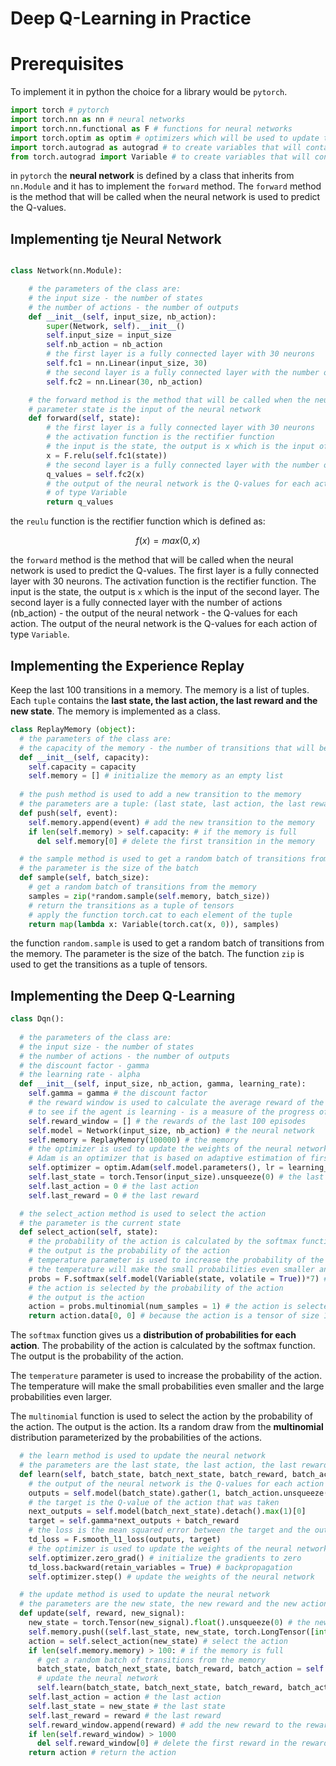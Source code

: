# Deep Q-Learning in Practice

# Prerequisites

To implement it in python the choice for a library would be `pytorch`. 

```python
import torch # pytorch
import torch.nn as nn # neural networks
import torch.nn.functional as F # functions for neural networks
import torch.optim as optim # optimizers which will be used to update the weights of the neural network
import torch.autograd as autograd # to create variables that will contain the states, actions and rewards
from torch.autograd import Variable # to create variables that will contain the states, actions and rewards from tensors
```

in `pytorch` the **neural network** is defined by a class that inherits from `nn.Module` and it has to implement the `forward` method. The `forward` method is the method that will be called when the neural network is used to predict the Q-values.

## Implementing tje Neural Network

```python

class Network(nn.Module):

    # the parameters of the class are:
    # the input size - the number of states
    # the number of actions - the number of outputs
    def __init__(self, input_size, nb_action):
        super(Network, self).__init__()
        self.input_size = input_size
        self.nb_action = nb_action
        # the first layer is a fully connected layer with 30 neurons
        self.fc1 = nn.Linear(input_size, 30)
        # the second layer is a fully connected layer with the number of actions (nb_action)
        self.fc2 = nn.Linear(30, nb_action)

    # the forward method is the method that will be called when the neural network is used to predict the Q-values    
    # parameter state is the input of the neural network
    def forward(self, state):
        # the first layer is a fully connected layer with 30 neurons
        # the activation function is the rectifier function
        # the input is the state, the output is x which is the input of the second layer
        x = F.relu(self.fc1(state))
        # the second layer is a fully connected layer with the number of actions (nb_action) - the output of the neural network - the Q-values for each action
        q_values = self.fc2(x)
        # the output of the neural network is the Q-values for each action
        # of type Variable
        return q_values
```

the `reulu` function is the rectifier function which is defined as:

$$ f(x) = max(0, x) $$

the `forward` method is the method that will be called when the neural network is used to predict the Q-values. The first layer is a fully connected layer with 30 neurons. The activation function is the rectifier function. The input is the state, the output is `x` which is the input of the second layer. The second layer is a fully connected layer with the number of actions (nb_action) - the output of the neural network - the Q-values for each action. The output of the neural network is the Q-values for each action of type `Variable`.

## Implementing the Experience Replay

Keep the last 100 transitions in a memory. The memory is a list of tuples. Each `tuple` contains the **last state, the last action, the last reward and the new state**. The memory is implemented as a class.

```python
class ReplayMemory (object):
  # the parameters of the class are:
  # the capacity of the memory - the number of transitions that will be kept in the memory
  def __init__(self, capacity):
    self.capacity = capacity
    self.memory = [] # initialize the memory as an empty list
  
  # the push method is used to add a new transition to the memory
  # the parameters are a tuple: (last state, last action, the last reward, the new state)
  def push(self, event):
    self.memory.append(event) # add the new transition to the memory
    if len(self.memory) > self.capacity: # if the memory is full
      del self.memory[0] # delete the first transition in the memory

  # the sample method is used to get a random batch of transitions from the memory
  # the parameter is the size of the batch
  def sample(self, batch_size):
    # get a random batch of transitions from the memory
    samples = zip(*random.sample(self.memory, batch_size))
    # return the transitions as a tuple of tensors
    # apply the function torch.cat to each element of the tuple
    return map(lambda x: Variable(torch.cat(x, 0)), samples)
```

the function `random.sample` is used to get a random batch of transitions from the memory. The parameter is the size of the batch. The function `zip` is used to get the transitions as a tuple of tensors.

## Implementing the Deep Q-Learning

```python
class Dqn():
 
  # the parameters of the class are:
  # the input size - the number of states
  # the number of actions - the number of outputs
  # the discount factor - gamma
  # the learning rate - alpha
  def __init__(self, input_size, nb_action, gamma, learning_rate):
    self.gamma = gamma # the discount factor
    # the reward window is used to calculate the average reward of the last 100 episodes
    # to see if the agent is learning - is a measure of the progress of the agent
    self.reward_window = [] # the rewards of the last 100 episodes
    self.model = Network(input_size, nb_action) # the neural network
    self.memory = ReplayMemory(100000) # the memory
    # the optimizer is used to update the weights of the neural network
    # Adam is an optimizer that is based on adaptive estimation of first-order and second-order moments - the learning rate is not fixed - make it 0.001 
    self.optimizer = optim.Adam(self.model.parameters(), lr = learning_rate)
    self.last_state = torch.Tensor(input_size).unsqueeze(0) # the last state
    self.last_action = 0 # the last action
    self.last_reward = 0 # the last reward

  # the select_action method is used to select the action
  # the parameter is the current state
  def select_action(self, state):
    # the probability of the action is calculated by the softmax function
    # the output is the probability of the action
    # temperature parameter is used to increase the probability of the action
    # the temperature will make the small probabilities even smaller and the large probabilities even larger
    probs = F.softmax(self.model(Variable(state, volatile = True))*7) # T=7
    # the action is selected by the probability of the action
    # the output is the action
    action = probs.multinomial(num_samples = 1) # the action is selected by the probability of the action
    return action.data[0, 0] # because the action is a tensor of size 1x1
 ```

 The `softmax` function gives us a **distribution of probabilities for each action**. The probability of the action is calculated by the softmax function. The output is the probability of the action. 
 
 The `temperature` parameter is used to increase the probability of the action. The temperature will make the small probabilities even smaller and the large probabilities even larger. 
 
The `multinomial` function is used to select the action by the probability of the action. The output is the action. Its a random draw from the **multinomial** distribution parameterized by the probabilities of the actions.

```python
  # the learn method is used to update the neural network
  # the parameters are the last state, the last action, the last reward and the new state
  def learn(self, batch_state, batch_next_state, batch_reward, batch_action):
    # the output of the neural network is the Q-values for each action
    outputs = self.model(batch_state).gather(1, batch_action.unsqueeze(1)).squeeze(1)
    # the target is the Q-value of the action that was taken
    next_outputs = self.model(batch_next_state).detach().max(1)[0]
    target = self.gamma*next_outputs + batch_reward
    # the loss is the mean squared error between the target and the output
    td_loss = F.smooth_l1_loss(outputs, target)
    # the optimizer is used to update the weights of the neural network
    self.optimizer.zero_grad() # initialize the gradients to zero
    td_loss.backward(retain_variables = True) # backpropagation
    self.optimizer.step() # update the weights of the neural network

  # the update method is used to update the neural network
  # the parameters are the new state, the new reward and the new action
  def update(self, reward, new_signal):
    new_state = torch.Tensor(new_signal).float().unsqueeze(0) # the new state
    self.memory.push((self.last_state, new_state, torch.LongTensor([int(self.last_action)]), torch.Tensor([self.last_reward]))) # add the new transition to the memory
    action = self.select_action(new_state) # select the action
    if len(self.memory.memory) > 100: # if the memory is full
      # get a random batch of transitions from the memory
      batch_state, batch_next_state, batch_reward, batch_action = self.memory.sample(100)
      # update the neural network
      self.learn(batch_state, batch_next_state, batch_reward, batch_action)
    self.last_action = action # the last action
    self.last_state = new_state # the last state
    self.last_reward = reward # the last reward
    self.reward_window.append(reward) # add the new reward to the reward window
    if len(self.reward_window) > 1000
      del self.reward_window[0] # delete the first reward in the reward window
    return action # return the action
```

